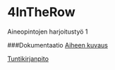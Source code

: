 ﻿# 4InTheRow

Aineopintojen harjoitustyö 1


###Dokumentaatio
[Aiheen kuvaus](dokumentaatiohakemisto/aihemaarittely.md)

[Tuntikirjanpito](dokumentaatiohakemisto/tuntikirjanpito.md)
